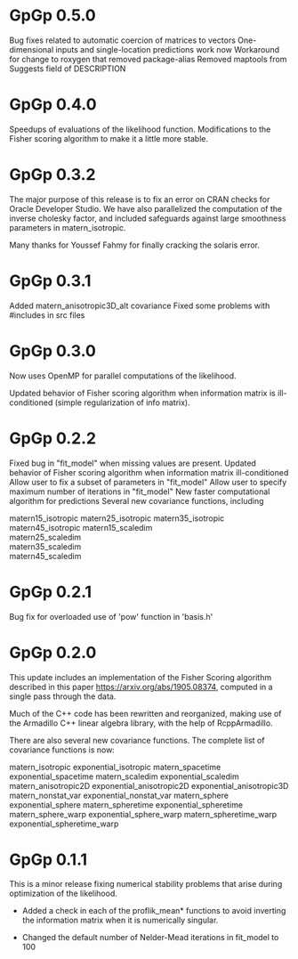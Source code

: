 
# GpGp 0.5.0

Bug fixes related to automatic coercion of matrices to vectors
One-dimensional inputs and single-location predictions work now
Workaround for change to roxygen that removed package-alias
Removed maptools from Suggests field of DESCRIPTION

# GpGp 0.4.0

Speedups of evaluations of the likelihood function.  Modifications to
the Fisher scoring algorithm to make it a little more stable.

# GpGp 0.3.2

The major purpose of this release is to fix an error
on CRAN checks for Oracle Developer Studio. We have also
parallelized the computation of the inverse cholesky
factor, and included safeguards against large smoothness
parameters in matern_isotropic.

Many thanks for Youssef Fahmy for finally cracking
the solaris error.

# GpGp 0.3.1

Added matern_anisotropic3D_alt covariance
Fixed some problems with #includes in src files

# GpGp 0.3.0

Now uses OpenMP for parallel computations of the likelihood.

Updated behavior of Fisher scoring algorithm when information
matrix is ill-conditioned (simple regularization of info matrix).


# GpGp 0.2.2

Fixed bug in "fit_model" when missing values are present.
Updated behavior of Fisher scoring algorithm when information matrix ill-conditioned
Allow user to fix a subset of parameters in "fit_model"
Allow user to specify maximum number of iterations in "fit_model"
New faster computational algorithm for predictions
Several new covariance functions, including

  matern15_isotropic
  matern25_isotropic
  matern35_isotropic
  matern45_isotropic
  matern15_scaledim  
  matern25_scaledim  
  matern35_scaledim  
  matern45_scaledim
  

# GpGp 0.2.1

Bug fix for overloaded use of 'pow' function in 'basis.h'

# GpGp 0.2.0

This update includes an implementation of the Fisher Scoring
algorithm described in this paper <https://arxiv.org/abs/1905.08374>,
computed in a single pass through the data.

Much of the C++ code has been rewritten and reorganized,
making use of the Armadillo C++ linear algebra library,
with the help of RcppArmadillo.

There are also several new covariance functions. The complete list of
covariance functions is now:

matern_isotropic
exponential_isotropic
matern_spacetime
exponential_spacetime
matern_scaledim
exponential_scaledim
matern_anisotropic2D
exponential_anisotropic2D
exponential_anisotropic3D
matern_nonstat_var
exponential_nonstat_var
matern_sphere
exponential_sphere
matern_spheretime
exponential_spheretime
matern_sphere_warp
exponential_sphere_warp
matern_spheretime_warp
exponential_spheretime_warp


# GpGp 0.1.1

This is a minor release fixing numerical stability problems
that arise during optimization of the likelihood.

* Added a check in each of the proflik_mean* functions
  to avoid inverting the information matrix when it
  is numerically singular.

* Changed the default number of Nelder-Mead iterations
  in fit_model to 100
